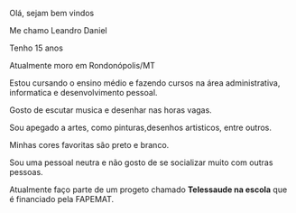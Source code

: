 Olá, sejam bem vindos

Me chamo Leandro Daniel

Tenho 15 anos

Atualmente moro em Rondonópolis/MT

Estou cursando o ensino médio e fazendo cursos na área administrativa, informatica e desenvolvimento pessoal.

Gosto de escutar musica e desenhar nas horas vagas.

Sou apegado a artes, como pinturas,desenhos artisticos, entre outros.

Minhas cores favoritas são preto e branco.

Sou uma pessoal neutra e não gosto de se socializar muito com outras pessoas.

Atualmente faço parte de um progeto chamado **Telessaude na escola** que é financiado pela FAPEMAT.
